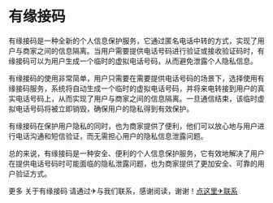 # 有缘接码

有缘接码是一种全新的个人信息保护服务，它通过匿名电话中转的方式，实现了用户与商家之间的信息隔离。当用户需要提供电话号码进行验证或接收验证码时，有缘接码可以为用户生成一个临时的虚拟电话号码，从而避免泄露个人隐私信息。

有缘接码的使用非常简单，用户只需要在需要提供电话号码的场景下，选择使用有缘接码服务，系统将自动生成一个临时的虚拟电话号码，并将来电转接到用户的真实电话号码上，从而实现了用户与商家之间的信息隔离。一旦通信结束，该临时虚拟电话号码将被立即销毁，确保用户的隐私得到有效保护。

有缘接码在保护用户隐私的同时，也为商家提供了便利，他们可以放心地与用户进行电话沟通和短信验证，而无需担心用户的隐私信息泄露问题。

总的来说，有缘接码是一种安全、便利的个人信息保护服务，它有效地解决了用户在提供电话号码时可能面临的隐私泄露问题，也为商家提供了更加安全、可靠的用户验证方式。

更多 关于有缘接码 请通过✈与我们联系，感谢阅读，谢谢！[点这里✈联系](https://ss.k02.cc)